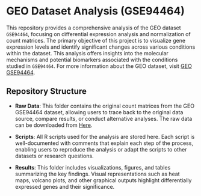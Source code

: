 # GEO Dataset Analysis (GSE94464)

This repository provides a comprehensive analysis of the GEO dataset `GSE94464`, focusing on differential expression analysis and normalization of count matrices. The primary objective of this project is to visualize gene expression levels and identify significant changes across various conditions within the dataset. This analysis offers insights into the molecular mechanisms and potential biomarkers associated with the conditions studied in `GSE94464`. For more information about the GEO dataset, visit [GEO GSE94464](https://www.ncbi.nlm.nih.gov/geo/query/acc.cgi?acc=GSE94464).

## Repository Structure

- **Raw Data**: This folder contains the original count matrices from the GEO GSE94464 dataset, allowing users to trace back to the original data source, compare results, or conduct alternative analyses. The raw data can be downloaded from [Here](https://www.ncbi.nlm.nih.gov/geo/download/?acc=GSE94464).

- **Scripts**: All R scripts used for the analysis are stored here. Each script is well-documented with comments that explain each step of the process, enabling users to reproduce the analysis or adapt the scripts to other datasets or research questions.

- **Results**: This folder includes visualizations, figures, and tables summarizing the key findings. Visual representations such as heat maps, volcano plots, and other graphical outputs highlight differentially expressed genes and their significance.


